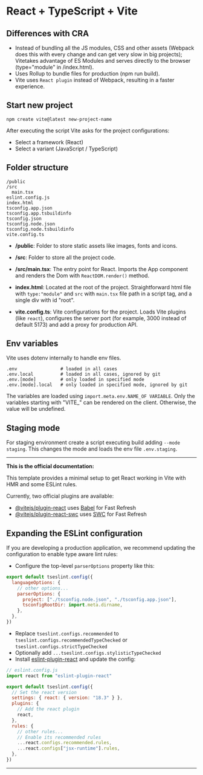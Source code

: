 # React + TypeScript + Vite

## Differences with CRA

- Instead of bundling all the JS modules, CSS and other assets (Webpack does this with every change and can get very slow in big projects); Vitetakes advantage of ES Modules and serves directly to the browser (type="module" in /index.html).
- Uses Rollup to bundle files for production (npm run build).
- Vite uses `React plugin` instead of Webpack, resulting in a faster experience.

## Start new project

`npm create vite@latest new-project-name`

After executing the script Vite asks for the project configurations:

- Select a framework (React)
- Select a variant (JavaScript / TypeScript)

## Folder structure

```
/public
/src
  main.tsx
eslint.config.js
index.html
tsconfig.app.json
tsconfig.app.tsbuildinfo
tsconfig.json
tsconfig.node.json
tsconfig.node.tsbuildinfo
vite.config.ts
```

- **/public**: Folder to store static assets like images, fonts and icons.
- **/src**: Folder to store all the project code.
- **/src/main.tsx**: The entry point for React. Imports the App component and renders the Dom with `ReactDOM.render()` method.
- **index.html**: Located at the root of the project. Straightforward html file with `type:"module"` and `src` with `main.tsx` file path in a script tag, and a single div with id "root".

- **vite.config.ts**: Vite configurations for the project. Loads Vite plugins (like `react`), configures the server port (for example, 3000 instead of default 5173) and add a proxy for production API.

## Env variables

Vite uses dotenv internally to handle env files.

```
.env                # loaded in all cases
.env.local          # loaded in all cases, ignored by git
.env.[mode]         # only loaded in specified mode
.env.[mode].local   # only loaded in specified mode, ignored by git
```

The variables are loaded using `import.meta.env.NAME_OF VARIABLE`.
Only the variables starting with "VITE_" can be rendered on the client. 
Otherwise, the value will be undefined.

## Staging mode

For staging environment create a script executing build adding `--mode staging`. This changes the mode and loads the env file `.env.staging`.

---

**This is the official documentation:**

This template provides a minimal setup to get React working in Vite with HMR and some ESLint rules.

Currently, two official plugins are available:

- [@vitejs/plugin-react](https://github.com/vitejs/vite-plugin-react/blob/main/packages/plugin-react/README.md) uses [Babel](https://babeljs.io/) for Fast Refresh
- [@vitejs/plugin-react-swc](https://github.com/vitejs/vite-plugin-react-swc) uses [SWC](https://swc.rs/) for Fast Refresh

## Expanding the ESLint configuration

If you are developing a production application, we recommend updating the configuration to enable type aware lint rules:

- Configure the top-level `parserOptions` property like this:

```js
export default tseslint.config({
  languageOptions: {
    // other options...
    parserOptions: {
      project: ["./tsconfig.node.json", "./tsconfig.app.json"],
      tsconfigRootDir: import.meta.dirname,
    },
  },
})
```

- Replace `tseslint.configs.recommended` to `tseslint.configs.recommendedTypeChecked` or `tseslint.configs.strictTypeChecked`
- Optionally add `...tseslint.configs.stylisticTypeChecked`
- Install [eslint-plugin-react](https://github.com/jsx-eslint/eslint-plugin-react) and update the config:

```js
// eslint.config.js
import react from "eslint-plugin-react"

export default tseslint.config({
  // Set the react version
  settings: { react: { version: "18.3" } },
  plugins: {
    // Add the react plugin
    react,
  },
  rules: {
    // other rules...
    // Enable its recommended rules
    ...react.configs.recommended.rules,
    ...react.configs["jsx-runtime"].rules,
  },
})
```

---
